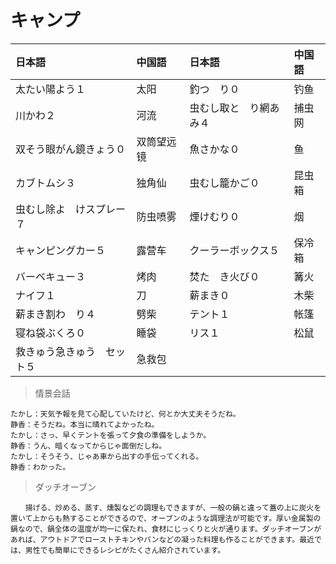 # キャンプ

| 日本語                                  | 中国語     | 日本語                              | 中国語 |
| :-------------------------------------- | :--------- | :---------------------------------- | :----- |
| <ruby>太たい陽よう１</ruby>             | 太阳       | <ruby>釣つ　り０</ruby>             | 钓鱼   |
| <ruby>川かわ２</ruby>                   | 河流       | <ruby>虫むし取と　り網あみ４</ruby> | 捕虫网 |
| <ruby>双そう眼がん鏡きょう０</ruby>     | 双筒望远镜 | <ruby>魚さかな０</ruby>             | 鱼     |
| <ruby>カブトムシ３</ruby>               | 独角仙     | <ruby>虫むし籠かご０</ruby>         | 昆虫箱 |
| <ruby>虫むし除よ　けスプレー７</ruby>   | 防虫喷雾   | <ruby>煙けむり０</ruby>             | 烟     |
| <ruby>キャンピングカー５</ruby>         | 露营车     | <ruby>クーラーボックス５</ruby>     | 保冷箱 |
| <ruby>バーベキュー３</ruby>             | 烤肉       | <ruby>焚た　き火び０</ruby>         | 篝火   |
| <ruby>ナイフ１</ruby>                   | 刀         | <ruby>薪まき０</ruby>               | 木柴   |
| <ruby>薪まき割わ　り４</ruby>           | 劈柴       | <ruby>テント１</ruby>               | 帐篷   |
| <ruby>寝ね袋ぶくろ０</ruby>             | 睡袋       | <ruby>リス１</ruby>                 | 松鼠   |
| <ruby>救きゅう急きゅう　セット５</ruby> | 急救包     |                                     |        |

> 情景会話

```text
たかし：天気予報を見て心配していたけど、何とか大丈夫そうだね。
静香：そうだね。本当に晴れてよかったね。
たかし：さっ、早くテントを張って夕食の準備をしようか。
静香：うん、暗くなってからじゃ面倒だしね。
たかし：そうそう、じゃあ車から出すの手伝ってくれる。
静香：わかった。
```

> ダッチオーブン

```text
　　揚げる、炒める、蒸す、燻製などの調理もできますが、一般の鍋と違って蓋の上に炭火を置いて上からも熱することができるので、オーブンのような調理法が可能です。厚い金属製の鍋なので、鍋全体の温度が均一に保たれ、食材にじっくりと火が通ります。ダッチオーブンがあれば、アウトドアでローストチキンやパンなどの凝った料理も作ることができます。最近では、男性でも簡単にできるレシピがたくさん紹介されています。
```

